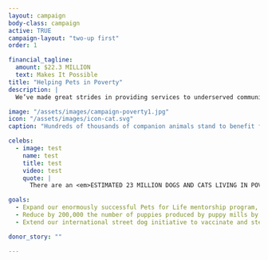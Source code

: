 ```yaml
---
layout: campaign
body-class: campaign
active: TRUE
campaign-layout: "two-up first"
order: 1

financial_tagline:
  amount: $22.3 MILLION
  text: Makes It Possible
title: "Helping Pets in Poverty"
description: |
  We’ve made great strides in providing services to underserved communities, stopping puppy mills, fighting for retail sales restrictions and working globally to manage street dogs humanely. Yet U.S. shelters still have great pets available, some communities have shockingly low spay and neuter rates and large-scale commercial dog breeders produce 2 million puppies annually, displacing shelter pets. Worldwide, 250–300 million dogs live on the street.

image: "/assets/images/campaign-poverty1.jpg"
icon: "/assets/images/icon-cat.svg"
caption: "Hundreds of thousands of companion animals stand to benefit from our efforts."

celebs:
  - image: test
    name: test
    title: test
    video: test
    quote: |
      There are an <em>ESTIMATED 23 MILLION DOGS AND CATS LIVING IN POVERTY</em> with their loving families in the U.S., but without access to critical care and services. 80 percent of these pets have never seen a veterinarian, and 91 percent are not spayed or neutered. <em>THE HSUS IS WORKING TO CLOSE THESE GAP</em>s -- bringing critical life-saving services to pets and the families who love them.<br>—Chase Utley,<br>Major League Baseball Player

goals:
  - Expand our enormously successful Pets for Life mentorship program, helping 200,000 animals in five years.
  - Reduce by 200,000 the number of puppies produced by puppy mills by strengthening animal welfare standards, restricting retail sales of puppy mill dogs and persuading pet stores to promote adoption of homeless animals.
  - Extend our international street dog initiative to vaccinate and sterilize more than a million street dogs and convince more governments to stop culls.

donor_story: ""

---
```

